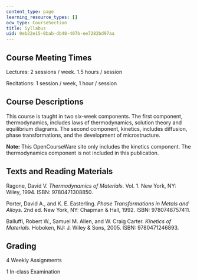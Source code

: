 ```yaml
---
content_type: page
learning_resource_types: []
ocw_type: CourseSection
title: Syllabus
uid: 0eb22e15-0bab-db48-407b-ee7282bd97aa
---
```


Course Meeting Times
--------------------

Lectures: 2 sessions / week. 1.5 hours / session

Recitations: 1 session / week, 1 hour / session

Course Descriptions
-------------------

This course is taught in two six-week components. The first component, thermodynamics, includes laws of thermodynamics, solution theory and equilibrium diagrams. The second component, kinetics, includes diffusion, phase transformations, and the development of microstructure.

**Note:** This OpenCourseWare site only includes the kinetics component. The thermodynamics component is not included in this publication.

Texts and Reading Materials
---------------------------

Ragone, David V. _Thermodynamics of Materials_. Vol. 1. New York, NY: Wiley, 1994. ISBN: 9780471308850.

Porter, David A., and K. E. Easterling. _Phase Transformations in Metals and Alloys_. 2nd ed. New York, NY: Chapman & Hall, 1992. ISBN: 9780748757411.

Balluffi, Robert W., Samuel M. Allen, and W. Craig Carter. _Kinetics of Materials._ Hoboken, NJ: J. Wiley & Sons, 2005. ISBN: 9780471246893.

Grading
-------

4 Weekly Assignments

1 In-class Examination
